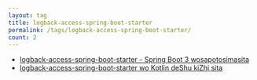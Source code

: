 ```yaml
---
layout: tag
title: logback-access-spring-boot-starter
permalink: /tags/logback-access-spring-boot-starter/
count: 2
---
```


- [logback-access-spring-boot-starter - Spring Boot 3 wosapotosimasita](https://akkinoc.dev/posts/2023/05/05/logback-access-spring-boot-starter-supports-spring-boot-v3/)
- [logback-access-spring-boot-starter wo Kotlin deShu kiZhi sita](https://akkinoc.dev/posts/2021/10/30/rewrote-logback-access-spring-boot-starter-in-kotlin/)
